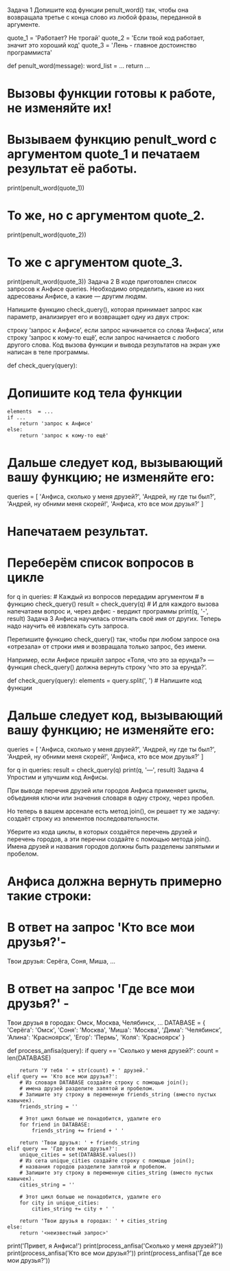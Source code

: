 Задача 1
Допишите код функции penult_word() так, чтобы она возвращала третье с конца слово из любой фразы, переданной в аргументе.

quote_1 = 'Работает? Не трогай'
quote_2 = 'Если твой код работает, значит это хороший код'
quote_3 = 'Лень - главное достоинство программиста'

def penult_word(message):
    word_list = ...
    return ...

# Вызовы функции готовы к работе, не изменяйте их!

# Вызываем функцию penult_word с аргументом quote_1 и печатаем результат её работы.
print(penult_word(quote_1))

# То же, но с аргументом quote_2.
print(penult_word(quote_2))

# То же с аргументом quote_3.
print(penult_word(quote_3))
Задача 2
В коде приготовлен список запросов к Анфисе queries. Необходимо определить, какие из них адресованы Анфисе, а какие — другим людям.

Напишите функцию check_query(), которая принимает запрос как параметр, анализирует его и возвращает одну из двух строк:

строку ‘запрос к Анфисе’, если запрос начинается со слова ‘Анфиса’,
или строку ‘запрос к кому-то ещё’, если запрос начинается с любого другого слова.
Код вызова функции и вывода результатов на экран уже написан в теле программы.

def check_query(query):
# Допишите код тела функции
    elements  = ...
    if ...
        return 'запрос к Анфисе'
    else:
        return 'запрос к кому-то ещё'



# Дальше следует код, вызывающий вашу функцию; не изменяйте его:
queries = [
    'Анфиса, сколько у меня друзей?',
    'Андрей, ну где ты был?',
    'Андрей, ну обними меня скорей!',
    'Анфиса, кто все мои друзья?'
]

# Напечатаем результат.
# Переберём список вопросов в цикле
for q in queries:
    # Каждый из вопросов передадим аргументом
    # в функцию check_query()
    result = check_query(q)
    # И для каждого вызова напечатаем вопрос и, через дефис - вердикт программы
    print(q, '-', result)
Задача 3
Анфиса научилась отличать своё имя от других. Теперь надо научить её извлекать суть запроса.

Перепишите функцию check_query() так, чтобы при любом запросе она «отрезала» от строки имя и возвращала только запрос, без имени.

Например, если Анфисе пришёл запрос «Толя, что это за ерунда?» — функция check_query() должна вернуть строку ‘что это за ерунда?’.

def check_query(query):
    elements  = query.split(', ')
    # Напишите код функции


# Дальше следует код, вызывающий вашу функцию; не изменяйте его:
queries = [
    'Анфиса, сколько у меня друзей?',
    'Андрей, ну где ты был?',
    'Андрей, ну обними меня скорей!',
    'Анфиса, кто все мои друзья?'
]

for q in queries:
    result = check_query(q)
    print(q, '—', result)
Задача 4
Упростим и улучшим код Анфисы.

При выводе перечня друзей или городов Анфиса применяет циклы, объединяя ключи или значения словаря в одну строку, через пробел.

Но теперь в вашем арсенале есть метод join(), он решает ту же задачу: создаёт строку из элементов последовательности.

Уберите из кода циклы, в которых создаётся перечень друзей и перечень городов, а эти перечни создайте с помощью метода join(). Имена друзей и названия городов должны быть разделены запятыми и пробелом.

# Анфиса должна вернуть примерно такие строки:
# В ответ на запрос 'Кто все мои друзья?'-
Твои друзья: Серёга, Соня, Миша, ...

# В ответ на запрос 'Где все мои друзья?' -
Твои друзья в городах: Омск, Москва, Челябинск, ... 
DATABASE = {
    'Серёга': 'Омск',
    'Соня': 'Москва',
    'Миша': 'Москва',
    'Дима': 'Челябинск',
    'Алина': 'Красноярск',
    'Егор': 'Пермь',
    'Коля': 'Красноярск'
}

def process_anfisa(query):
    if query == 'Сколько у меня друзей?':
        count = len(DATABASE)
        
        return 'У тебя ' + str(count) + ' друзей.'
    elif query == 'Кто все мои друзья?':
        # Из словаря DATABASE создайте строку с помощью join();
        # имена друзей разделите запятой и пробелом.
        # Запишите эту строку в переменную friends_string (вместо пустых кавычек).
        friends_string = ''

        # Этот цикл больше не понадобится, удалите его
        for friend in DATABASE:
            friends_string += friend + ' '

        return 'Твои друзья: ' + friends_string
    elif query == 'Где все мои друзья?':
        unique_cities = set(DATABASE.values())
        # Из сета unique_cities создайте строку с помощью join();
        # названия городов разделите запятой и пробелом.
        # Запишите эту строку в переменную cities_string (вместо пустых кавычек).
        cities_string = ''

        # Этот цикл больше не понадобится, удалите его
        for city in unique_cities:
            cities_string += city + ' '

        return 'Твои друзья в городах: ' + cities_string
    else:
        return '<неизвестный запрос>'


print('Привет, я Анфиса!')
print(process_anfisa('Сколько у меня друзей?'))
print(process_anfisa('Кто все мои друзья?'))
print(process_anfisa('Где все мои друзья?'))

